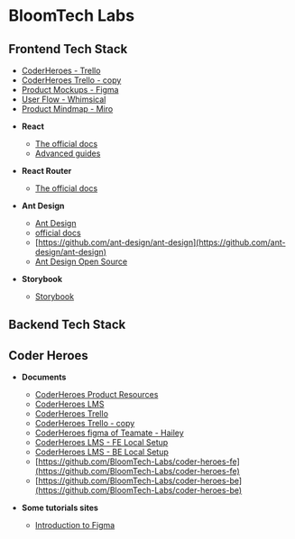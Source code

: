 #  BloomTech Labs

##  Frontend Tech Stack

-   [CoderHeroes - Trello](https://trello.com/b/aHTZZctu/coderheroes-lms)
-   [CoderHeroes Trello - copy](https://trello.com/b/NH3uK6U2/coderhacker-lms)
-   [Product Mockups - Figma](https://www.figma.com/team_invite/redeem/qRhjvB2PhDVT3jQHW0oVL4)
-   [User Flow - Whimsical](https://whimsical.com/coderheroes-TmafuT46wvV24JAqkRvMja)
-   [Product Mindmap - Miro](https://miro.com/app/board/uXjVOzxWf60=/?share_link_id=942470256239)

  * **React**
      -   [The official docs](https://reactjs.org/docs/hello-world.html)
      -   [Advanced guides](https://reactjs.org/docs/accessibility.html)

  * **React Router**
      -   [The official docs](https://reactrouter.com/web/guides/quick-start)

  * **Ant Design**
      -  [Ant Design](https://ant.design/)
      -  [official docs](https://ant.design/docs/react/introduce)
      -  [https://github.com/ant-design/ant-design](https://github.com/ant-design/ant-design)
      -  [Ant Design Open Source](https://www.figma.com/community/file/831698976089873405)

  * **Storybook**
      -   [Storybook](https://storybook.js.org/docs/react/get-started/introduction)

##  Backend Tech Stack

## Coder Heroes

*  **Documents**
   -    [CoderHeroes Product Resources](https://bloomtech.notion.site/CoderHeroes-Product-Resources-d8edb6bd5a59475688b7a07e407e31be)
   -    [CoderHeroes LMS](https://www.notion.so/CoderHeroes-LMS-Product-Roadmap-e15d4551670b43b09a3cdee9c79c2c2a)
   -    [CoderHeroes Trello](https://trello.com/b/aHTZZctu/coderheroes-lms)
   -    [CoderHeroes Trello - copy](https://trello.com/b/NH3uK6U2/coderhacker-lms)
   -    [CoderHeroes figma of Teamate - Hailey](https://www.figma.com/file/VoV0f8wvr8t3GDz8q4ffU7/Main?node-id=2299%3A17832)  
   -    [CoderHeroes LMS - FE Local Setup](https://www.notion.so/Code-Heroes-FE-Local-Setup-1e5ad5bd1ee64667b74492c4569786c9)
   -    [CoderHeroes LMS - BE Local Setup](https://www.notion.so/CoderHeroes-LMS-BE-Local-Setup-692ad03a3b94447889d2d571fd2e04ff)
   -    [https://github.com/BloomTech-Labs/coder-heroes-fe](https://github.com/BloomTech-Labs/coder-heroes-fe)
   -    [https://github.com/BloomTech-Labs/coder-heroes-be](https://github.com/BloomTech-Labs/coder-heroes-be)

*  **Some tutorials sites**

    -   [Introduction to Figma](https://webdesign.tutsplus.com/courses/search/Introduction+To+Figma)

